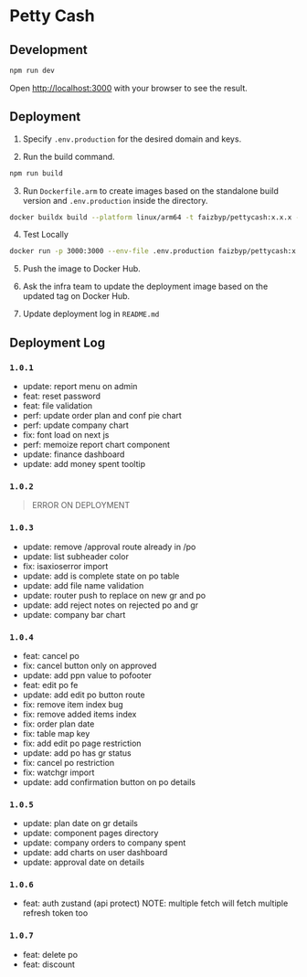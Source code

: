 # Petty Cash

## Development

```bash
npm run dev
```

Open [http://localhost:3000](http://localhost:3000) with your browser to see the result.

## Deployment

1. Specify `.env.production` for the desired domain and keys.

2. Run the build command.

```bash
npm run build
```

3. Run `Dockerfile.arm` to create images based on the standalone build version and `.env.production` inside the directory.

```bash
docker buildx build --platform linux/arm64 -t faizbyp/pettycash:x.x.x -f Dockerfile.arm --load .
```

4. Test Locally

```bash
docker run -p 3000:3000 --env-file .env.production faizbyp/pettycash:x.x.x
```

5. Push the image to Docker Hub.

6. Ask the infra team to update the deployment image based on the updated tag on Docker Hub.

7. Update deployment log in `README.md`

## Deployment Log

### `1.0.1`

- update: report menu on admin
- feat: reset password
- feat: file validation
- perf: update order plan and conf pie chart
- perf: update company chart
- fix: font load on next js
- perf: memoize report chart component
- update: finance dashboard
- update: add money spent tooltip

### `1.0.2`

> ERROR ON DEPLOYMENT

### `1.0.3`

- update: remove /approval route
  already in /po
- update: list subheader color
- fix: isaxioserror import
- update: add is complete state on po table
- update: add file name validation
- update: router push to replace on new gr and po
- update: add reject notes on rejected po and gr
- update: company bar chart

### `1.0.4`

- feat: cancel po
- fix: cancel button only on approved
- update: add ppn value to pofooter
- feat: edit po fe
- update: add edit po button route
- fix: remove item index bug
- fix: remove added items index
- fix: order plan date
- fix: table map key
- fix: add edit po page restriction
- update: add po has gr status
- fix: cancel po restriction
- fix: watchgr import
- update: add confirmation button on po details

### `1.0.5`

- update: plan date on gr details
- update: component pages directory
- update: company orders to company spent
- update: add charts on user dashboard
- update: approval date on details

### `1.0.6`

- feat: auth zustand (api protect)
  NOTE: multiple fetch will fetch multiple refresh token too

### `1.0.7`

- feat: delete po
- feat: discount
